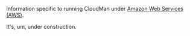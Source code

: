 <slot name="cloudman/aws/linkbox" />

Information specific to running CloudMan under [Amazon Web Services (AWS)](http://aws.amazon.com).

It's, um, under construction.
